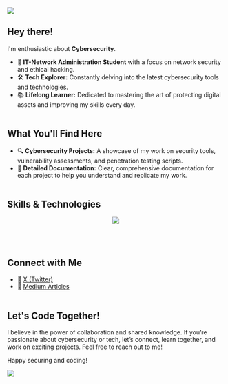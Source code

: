 <!--horizontal divider(gradiant)-->
<img src="https://user-images.githubusercontent.com/73097560/115834477-dbab4500-a447-11eb-908a-139a6edaec5c.gif">

## Hey there!

I'm enthusiastic about **Cybersecurity**.
- 🔐 **IT-Network Administration Student** with a focus on network security and ethical hacking.
- 🛠️ **Tech Explorer:** Constantly delving into the latest cybersecurity tools and technologies.
- 📚 **Lifelong Learner:** Dedicated to mastering the art of protecting digital assets and improving my skills every day.<br><br>

## What You'll Find Here

- 🔍 **Cybersecurity Projects:** A showcase of my work on security tools, vulnerability assessments, and penetration testing scripts.
- 📄 **Detailed Documentation:** Clear, comprehensive documentation for each project to help you understand and replicate my work.<br><br>

## Skills & Technologies

<!--tech stack icons-->
<p align="center">
  <a href="https://skillicons.dev">
    <img src="https://skillicons.dev/icons?i=py,c,html,js,php,powershell,bash,mysql,nodejs,git,docker,vscode,windows,linux&perline=7" />
  </a>
</p><br><br>

## Connect with Me

- 📱 [X (Twitter)](https://x.com/0xKnoty)
- 📝 [Medium Articles](https://medium.com/@0xKnoty)<br><br>

## Let's Code Together!

I believe in the power of collaboration and shared knowledge. If you’re passionate about cybersecurity or tech, let’s connect, learn together, and work on exciting projects. Feel free to reach out to me!

Happy securing and coding!


<!--horizontal divider(gradiant)-->
<img src="https://user-images.githubusercontent.com/73097560/115834477-dbab4500-a447-11eb-908a-139a6edaec5c.gif">
